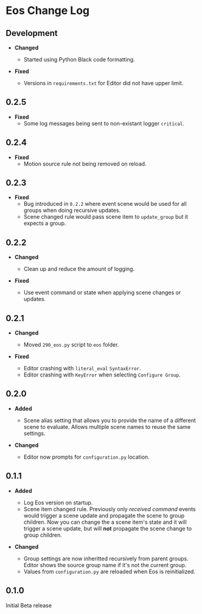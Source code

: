 # Eos Change Log

## Development

* **Changed**
  * Started using Python Black code formatting.

* **Fixed**
  * Versions in `requirements.txt` for Editor did not have upper limit.

## 0.2.5

* **Fixed**
  * Some log messages being sent to non-existant logger `critical`.

## 0.2.4

* **Fixed**
  * Motion source rule not being removed on reload.

## 0.2.3

* **Fixed**
  * Bug introduced in `0.2.2` where event scene would be used for all groups
    when doing recursive updates.
  * Scene changed rule would pass scene item to `update_group` but it expects
    a group.

## 0.2.2

* **Changed**
  * Clean up and reduce the amount of logging.

* **Fixed**
  * Use event command or state when applying scene changes or updates.

## 0.2.1

* **Changed**
  * Moved `290_eos.py` script to `eos` folder.

* **Fixed**
  * Editor crashing with `literal_eval` `SyntaxError`.
  * Editor crashing with `KeyError` when selecting `Configure Group`.

## 0.2.0

* **Added**
  * Scene alias setting that allows you to provide the name of a
    different scene to evaluate. Allows multiple scene names to reuse the same
    settings.

* **Changed**
  * Editor now prompts for `configuration.py` location.

## 0.1.1

* **Added**
  * Log Eos version on startup.
  * Scene item changed rule. Previously only *received command* events
    would trigger a scene update and propagate the scene to group children. Now
    you can change the a scene item's state and it will trigger a scene update,
    but will **not** propagate the scene change to group children.

* **Changed**
  * Group settings are now inheritted recursively from parent
    groups. Editor shows the source group name if it's not the current group.
  * Values from `configuration.py` are reloaded when Eos is
    reinitialized.

## 0.1.0

Initial Beta release
